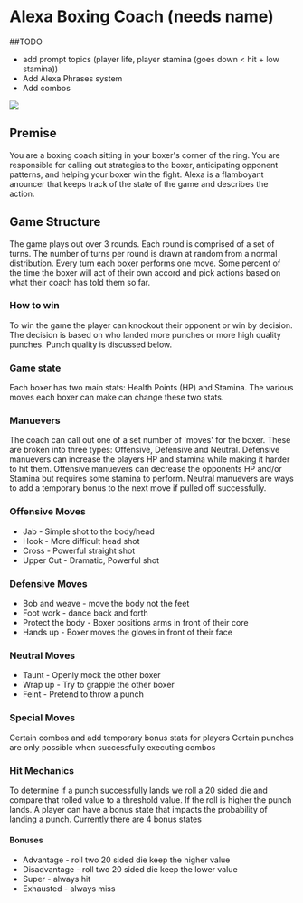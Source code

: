 # Alexa Boxing Coach (needs name)

##TODO
* add prompt topics (player life, player stamina (goes down < hit + low stamina))
* Add Alexa Phrases system
* Add combos


![](https://snescentral.com/0/9/1/0913/screen03.png)

## Premise

You are a boxing coach sitting in your boxer's corner of the ring. You are responsible for calling out strategies to the boxer, anticipating opponent patterns, and helping your boxer win the fight. Alexa is a flamboyant anouncer that keeps track of the state of the game and describes the action.


## Game Structure

The game plays out over 3 rounds. Each round is comprised of a set of turns. The number of turns per round is drawn at random from a normal distribution. Every turn each boxer performs one move. Some percent of the time the boxer will act of their own accord and pick actions based on what their coach has told them so far.

### How to win

To win the game the player can knockout their opponent or win by decision. The decision is based on who landed more punches or more high quality punches. Punch quality is discussed below.

### Game state

Each boxer has two main stats: Health Points (HP) and Stamina. The various moves each boxer can make can change these two stats. 

### Manuevers

The coach can call out one of a set number of 'moves' for the boxer. These are broken into three types: Offensive, Defensive and Neutral. Defensive manuevers can increase the players HP and stamina while making it harder to hit them. Offensive manuevers can decrease the opponents HP and/or Stamina but requires some stamina to perform. Neutral manuevers are ways to add a temporary bonus to the next move if pulled off successfully.

### Offensive Moves
* Jab - Simple shot to the body/head
* Hook - More difficult head shot 
* Cross - Powerful straight shot
* Upper Cut - Dramatic, Powerful shot

### Defensive Moves
* Bob and weave - move the body not the feet
* Foot work - dance back and forth
* Protect the body - Boxer positions arms in front of their core
* Hands up - Boxer moves the gloves in front of their face

### Neutral Moves
* Taunt - Openly mock the other boxer
* Wrap up - Try to grapple the other boxer
* Feint - Pretend to throw a punch 

### Special Moves
Certain combos and add temporary bonus stats for players 
Certain punches are only possible when successfully executing combos


### Hit Mechanics
To determine if a punch successfully lands we roll a 20 sided die and compare that rolled value to a threshold value. If the roll is higher the punch lands. A player can have a bonus state that impacts the probability of landing a punch. Currently there are 4 bonus states 

#### Bonuses
* Advantage - roll two 20 sided die keep the higher value 
* Disadvantage - roll two 20 sided die keep the lower value 
* Super - always hit
* Exhausted - always miss


